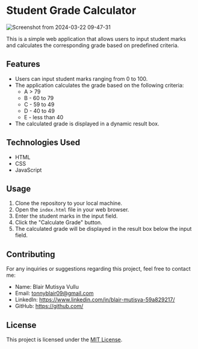 
# Student Grade Calculator

![Screenshot from 2024-03-22 09-47-31](https://github.com/BlairMutisya/Code-challenge-Wk-1-Toy-Problems/assets/122833274/056f9577-549b-43cf-88cb-b1e541aaf65d)


This is a simple web application that allows users to input student marks and calculates the corresponding grade based on predefined criteria.

## Features

- Users can input student marks ranging from 0 to 100.
- The application calculates the grade based on the following criteria:
  - A > 79
  - B - 60 to 79
  - C - 59 to 49
  - D - 40 to 49
  - E - less than 40
- The calculated grade is displayed in a dynamic result box.

## Technologies Used

- HTML
- CSS
- JavaScript

## Usage

1. Clone the repository to your local machine.
2. Open the `index.html` file in your web browser.
3. Enter the student marks in the input field.
4. Click the "Calculate Grade" button.
5. The calculated grade will be displayed in the result box below the input field.

## Contributing

For any inquiries or suggestions regarding this project, feel free to contact me:

- Name: Blair Mutisya Vullu
- Email: tonnyblair09@gmail.com
- LinkedIn: https://www.linkedin.com/in/blair-mutisya-59a829217/
- GitHub: https://github.com/

## License

This project is licensed under the [MIT License](LICENSE).
